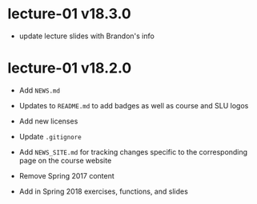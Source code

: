 # lecture-01 v18.3.0

* update lecture slides with Brandon's info

# lecture-01 v18.2.0

* Add `NEWS.md`
* Updates to `README.md` to add badges as well as course and SLU logos
* Add new licenses
* Update `.gitignore`
* Add `NEWS_SITE.md` for tracking changes specific to the corresponding page on the course website

* Remove Spring 2017 content
* Add in Spring 2018 exercises, functions, and slides
